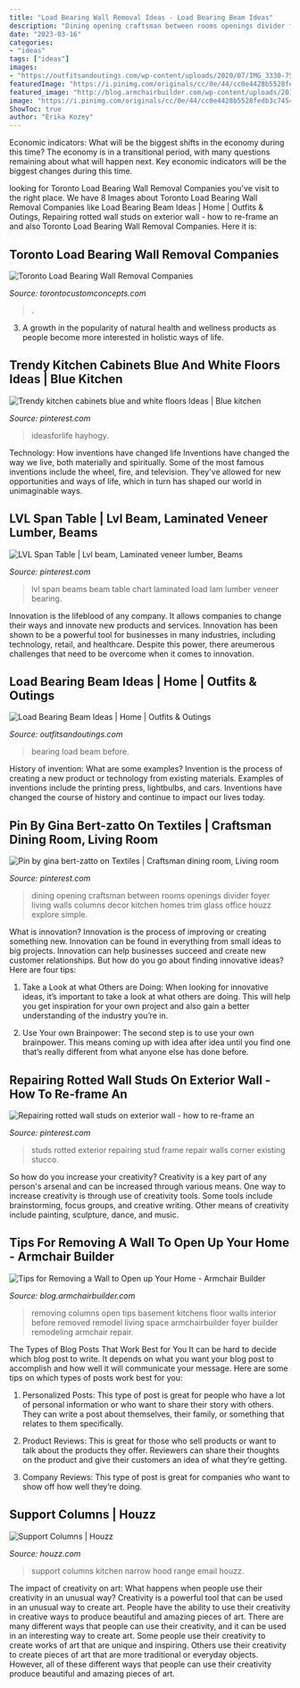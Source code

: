 ```yaml
---
title: "Load Bearing Wall Removal Ideas - Load Bearing Beam Ideas"
description: "Dining opening craftsman between rooms openings divider foyer living walls columns decor kitchen homes trim glass office houzz explore simple"
date: "2023-03-16"
categories:
- "ideas"
tags: ["ideas"]
images:
- "https://outfitsandoutings.com/wp-content/uploads/2020/07/IMG_3330-750x1000.jpg"
featuredImage: "https://i.pinimg.com/originals/cc/0e/44/cc0e4428b5528fedb3c74542de096244.jpg"
featured_image: "http://blog.armchairbuilder.com/wp-content/uploads/2012/01/Columns.jpg"
image: "https://i.pinimg.com/originals/cc/0e/44/cc0e4428b5528fedb3c74542de096244.jpg"
ShowToc: true
author: "Erika Kozey"
---
```



Economic indicators: What will be the biggest shifts in the economy during this time?
The economy is in a transitional period, with many questions remaining about what will happen next. Key economic indicators will be the biggest changes during this time.

	

		
looking for Toronto Load Bearing Wall Removal Companies you've visit to the right place. We have 8 Images about Toronto Load Bearing Wall Removal Companies like Load Bearing Beam Ideas | Home | Outfits &amp; Outings, Repairing rotted wall studs on exterior wall - how to re-frame an and also Toronto Load Bearing Wall Removal Companies. Here it is:
		
    
## Toronto Load Bearing Wall Removal Companies

<img loading=lazy src="https://www.torontocustomconcepts.com/wp-content/uploads/2016/12/TorontoLoadBearingWallRemovalBA.jpg" onerror="this.onerror=null;this.src='https://tse4.mm.bing.net/th?id=OIP._q4rg-vdWEVu2MaePw0LowHaDO&amp;pid=15.1';" alt="Toronto Load Bearing Wall Removal Companies">

_Source: torontocustomconcepts.com_

>. 

	

3. A growth in the popularity of natural health and wellness products as people become more interested in holistic ways of life. 

    
## Trendy Kitchen Cabinets Blue And White Floors Ideas | Blue Kitchen

<img loading=lazy src="https://i.pinimg.com/originals/cc/0e/44/cc0e4428b5528fedb3c74542de096244.jpg" onerror="this.onerror=null;this.src='https://tse3.mm.bing.net/th?id=OIP.s_XntTfnmuWvQWO-5UfLOQAAAA&amp;pid=15.1';" alt="Trendy kitchen cabinets blue and white floors Ideas | Blue kitchen">

_Source: pinterest.com_

>ideasforlife hayhogy. 

	

Technology: How inventions have changed life
Inventions have changed the way we live, both materially and spiritually. Some of the most famous inventions include the wheel, fire, and television. They've allowed for new opportunities and ways of life, which in turn has shaped our world in unimaginable ways.

    
## LVL Span Table | Lvl Beam, Laminated Veneer Lumber, Beams

<img loading=lazy src="https://i.pinimg.com/736x/62/af/d7/62afd7dba3a5ea95a66c96ce60dff3c6.jpg" onerror="this.onerror=null;this.src='https://tse4.mm.bing.net/th?id=OIP.VdPOxfVPEpzjhzJzeZqGVQHaPF&amp;pid=15.1';" alt="LVL Span Table | Lvl beam, Laminated veneer lumber, Beams">

_Source: pinterest.com_

>lvl span beams beam table chart laminated load lam lumber veneer bearing. 

	

Innovation is the lifeblood of any company. It allows companies to change their ways and innovate new products and services. Innovation has been shown to be a powerful tool for businesses in many industries, including technology, retail, and healthcare. Despite this power, there areumerous challenges that need to be overcome when it comes to innovation.

    
## Load Bearing Beam Ideas | Home | Outfits &amp; Outings

<img loading=lazy src="https://outfitsandoutings.com/wp-content/uploads/2020/07/IMG_3330-750x1000.jpg" onerror="this.onerror=null;this.src='https://tse2.mm.bing.net/th?id=OIP.laKqtUKs1nuwIdtcG7SMhgHaJ4&amp;pid=15.1';" alt="Load Bearing Beam Ideas | Home | Outfits &amp; Outings">

_Source: outfitsandoutings.com_

>bearing load beam before. 

	

History of invention: What are some examples?
Invention is the process of creating a new product or technology from existing materials. Examples of inventions include the printing press, lightbulbs, and cars. Inventions have changed the course of history and continue to impact our lives today.

    
## Pin By Gina Bert-zatto On Textiles | Craftsman Dining Room, Living Room

<img loading=lazy src="https://i.pinimg.com/736x/7a/41/78/7a417892465be95eac26c2fe874ea0c8--craftsman-dining-room-craftsman-homes.jpg" onerror="this.onerror=null;this.src='https://tse4.mm.bing.net/th?id=OIP.PWTdwiVcegWlvAA2KD3a0gAAAA&amp;pid=15.1';" alt="Pin by gina bert-zatto on Textiles | Craftsman dining room, Living room">

_Source: pinterest.com_

>dining opening craftsman between rooms openings divider foyer living walls columns decor kitchen homes trim glass office houzz explore simple. 

	

What is innovation?
Innovation is the process of improving or creating something new. Innovation can be found in everything from small ideas to big projects. Innovation can help businesses succeed and create new customer relationships. But how do you go about finding innovative ideas? Here are four tips:
1. Take a Look at what Others are Doing: When looking for innovative ideas, it’s important to take a look at what others are doing. This will help you get inspiration for your own project and also gain a better understanding of the industry you’re in.

2. Use Your own Brainpower: The second step is to use your own brainpower. This means coming up with idea after idea until you find one that’s really different from what anyone else has done before.


    
## Repairing Rotted Wall Studs On Exterior Wall - How To Re-frame An

<img loading=lazy src="https://i.pinimg.com/736x/e0/2c/9c/e02c9cbbf0ad00f230b51cc482c371bf--wall-stud-house-repair.jpg" onerror="this.onerror=null;this.src='https://tse3.mm.bing.net/th?id=OIP.rgGmf2Op58l91E6R8oGEVAHaFh&amp;pid=15.1';" alt="Repairing rotted wall studs on exterior wall - how to re-frame an">

_Source: pinterest.com_

>studs rotted exterior repairing stud frame repair walls corner existing stucco. 

	

So how do you increase your creativity?
Creativity is a key part of any person's arsenal and can be increased through various means. One way to increase creativity is through use of creativity tools. Some tools include brainstorming, focus groups, and creative writing. Other means of creativity include painting, sculpture, dance, and music.

    
## Tips For Removing A Wall To Open Up Your Home - Armchair Builder

<img loading=lazy src="http://blog.armchairbuilder.com/wp-content/uploads/2012/01/Columns.jpg" onerror="this.onerror=null;this.src='https://tse3.mm.bing.net/th?id=OIP.blv2IEGKgmoPw6Gwffnw-wHaJ4&amp;pid=15.1';" alt="Tips for Removing a Wall to Open up Your Home - Armchair Builder">

_Source: blog.armchairbuilder.com_

>removing columns open tips basement kitchens floor walls interior before removed remodel living space armchairbuilder foyer builder remodeling armchair repair. 

	

The Types of Blog Posts That Work Best for You
It can be hard to decide which blog post to write.  It depends on what you want your blog post to accomplish and how well it will communicate your message. Here are some tips on which types of posts work best for you:
1. Personalized Posts: This type of post is great for people who have a lot of personal information or who want to share their story with others. They can write a post about themselves, their family, or something that relates to them specifically.

2. Product Reviews: This is great for those who sell products or want to talk about the products they offer. Reviewers can share their thoughts on the product and give their customers an idea of what they’re getting.

3. Company Reviews: This type of post is great for companies who want to show off how well they’re doing.

    
## Support Columns | Houzz

<img loading=lazy src="https://st.hzcdn.com/fimgs/89d1abd2008833f2_0455-w500-h666-b0-p0--contemporary-kitchen.jpg" onerror="this.onerror=null;this.src='https://tse4.mm.bing.net/th?id=OIP.kDsgvmC4SMdleS2p9YrZ1AHaJ3&amp;pid=15.1';" alt="Support Columns | Houzz">

_Source: houzz.com_

>support columns kitchen narrow hood range email houzz. 

	

The impact of creativity on art: What happens when people use their creativity in an unusual way?
Creativity is a powerful tool that can be used in an unusual way to create art. People have the ability to use their creativity in creative ways to produce beautiful and amazing pieces of art. There are many different ways that people can use their creativity, and it can be used in an interesting way to create art. Some people use their creativity to create works of art that are unique and inspiring. Others use their creativity to create pieces of art that are more traditional or everyday objects. However, all of these different ways that people can use their creativity produce beautiful and amazing pieces of art.

